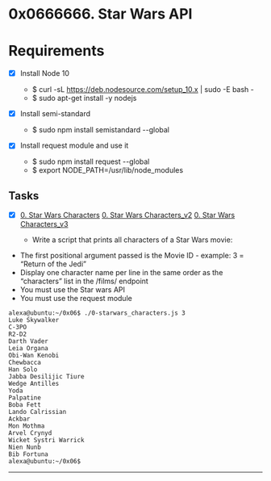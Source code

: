 # 0x0666666. Star Wars API

# Requirements

+ [x] Install Node 10
   + $ curl -sL https://deb.nodesource.com/setup_10.x | sudo -E bash -
   + $ sudo apt-get install -y nodejs
+ [x] Install semi-standard

   + $ sudo npm install semistandard --global
+ [x] Install request module and use it

    + $ sudo npm install request --global
    + $ export NODE_PATH=/usr/lib/node_modules

## Tasks

+ [x] [0. Star Wars Characters](./0-starwars_characters.js)  [0. Star Wars Characters_v2](/.0-starwars_characters_v2.js)   [0. Star Wars Characters_v3](./0-starwars_characters_v3.js)

    + Write a script that prints all characters of a Star Wars movie:

- The first positional argument passed is the Movie ID - example: 3 = “Return of the Jedi”
- Display one character name per line in the same order as the “characters” list in the /films/ endpoint
- You must use the Star wars API
- You must use the request module

```
alexa@ubuntu:~/0x06$ ./0-starwars_characters.js 3
Luke Skywalker
C-3PO
R2-D2
Darth Vader
Leia Organa
Obi-Wan Kenobi
Chewbacca
Han Solo
Jabba Desilijic Tiure
Wedge Antilles
Yoda
Palpatine
Boba Fett
Lando Calrissian
Ackbar
Mon Mothma
Arvel Crynyd
Wicket Systri Warrick
Nien Nunb
Bib Fortuna
alexa@ubuntu:~/0x06$ 
```

---